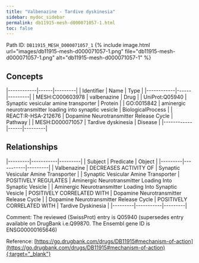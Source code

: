 ```yaml
---
title: "Valbenazine - Tardive dyskinesia"
sidebar: mydoc_sidebar
permalink: db11915-mesh-d000071057-1.html
toc: false 
---
```



Path ID: `DB11915_MESH_D000071057_1`
{% include image.html url="images/db11915-mesh-d000071057-1.png" file="db11915-mesh-d000071057-1.png" alt="db11915-mesh-d000071057-1" %}

## Concepts

|------------|------|---------|
| Identifier | Name | Type    |
|------------|------|---------|
| MESH:C000603978 | valbenazine | Drug |
| UniProt:Q05940 | Synaptic vesicular amine transporter | Protein |
| GO:0015842 | aminergic neurotransmitter loading into synaptic vesicle | BiologicalProcess |
| REACT:R-HSA-212676 | Dopamine Neurotransmitter Release Cycle | Pathway |
| MESH:D000071057 | Tardive dyskinesia | Disease |
|------------|------|---------|

## Relationships

|---------|-----------|---------|
| Subject | Predicate | Object  |
|---------|-----------|---------|
| Valbenazine | DECREASES ACTIVITY OF | Synaptic Vesicular Amine Transporter |
| Synaptic Vesicular Amine Transporter | POSITIVELY REGULATES | Aminergic Neurotransmitter Loading Into Synaptic Vesicle |
| Aminergic Neurotransmitter Loading Into Synaptic Vesicle | POSITIVELY CORRELATED WITH | Dopamine Neurotransmitter Release Cycle |
| Dopamine Neurotransmitter Release Cycle | POSITIVELY CORRELATED WITH | Tardive Dyskinesia |
|---------|-----------|---------|

Comment: The reviewed (SwissProt) entry is Q05940 (supersedes entry available on DrugBank i.e.Q99870. The Ensembl gene ID is ENSG00000165646)

Reference: [https://go.drugbank.com/drugs/DB11915#mechanism-of-action](https://go.drugbank.com/drugs/DB11915#mechanism-of-action){:target="_blank"}